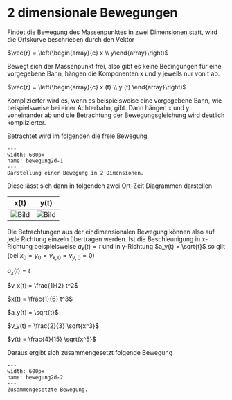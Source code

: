 # 2 dimensionale Bewegungen

Findet die Bewegung des Massenpunktes in zwei Dimensionen statt, wird die Ortskurve beschrieben durch den Vektor

$\vec{r} = \left(\begin{array}{c} x \\ y\end{array}\right)$

Bewegt sich der Massenpunkt frei, also gibt es keine Bedingungen für eine vorgegebene Bahn, hängen die Komponenten x und y jeweils nur von t ab. 

$\vec{r} = \left(\begin{array}{c} x (t) \\ y (t) \end{array}\right)$

Komplizierter wird es, wenn es beispielsweise eine vorgegebene Bahn, wie beispielsweise bei einer Achterbahn, gibt. Dann hängen x und y voneinander ab und die Betrachtung der Bewegungsgleichung wird deutlich komplizierter. 

Betrachtet wird im folgenden die freie Bewegung. 


```{figure} Bilder/2dim-Bewegung.png
---
width: 600px
name: bewegung2d-1
---
Darstellung einer Bewegung in 2 Dimensionen.
 ```

Diese lässt sich dann in folgenden zwei Ort-Zeit Diagrammen darstellen

| x(t) | y(t) |
|---|---|
|![Bild](Bilder/2d-x.png)|![Bild](Bilder/2d-y.png)|

Die Betrachtungen aus der eindimensionalen Bewegung können also auf jede Richtung einzeln übertragen werden.
Ist die Beschleunigung in x-Richtung beispielsweise $a_x(t) = t$ und in y-Richtung $a_y(t) = \sqrt{t}$ so gilt (bei $x_0 = y_0 = v_{x,0} = v_{y,0} = 0$)

$a_x(t) = t$

$v_x(t) = \frac{1}{2} t^2$

$x(t) = \frac{1}{6} t^3$

$a_y(t) = \sqrt{t}$

$v_y(t) = \frac{2}{3} \sqrt{x^3}$

$y(t) = \frac{4}{15} \sqrt{x^5}$

Daraus ergibt sich zusammengesetzt folgende Bewegung

```{figure} Bilder/2dim-Bewegung_2.png
---
width: 600px
name: bewegung2d-2
---
Zusammengesetzte Bewegung.
 ```